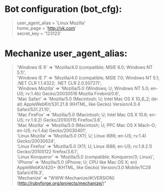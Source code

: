 # Bot configuration (bot_cfg):  

>user_agent_alias = 'Linux Mozilla'  
home_page = 'http://vk.com'  
secret_key = '123123'  

# Mechanize user_agent_alias:

>'Windows IE 6'  => 'Mozilla/4.0 (compatible; MSIE 6.0; Windows NT 5.1)',  
'Windows IE 7'    => 'Mozilla/4.0 (compatible; MSIE 7.0; Windows NT 5.1; .NET CLR 1.1.4322; .NET CLR 2.0.50727)',  
'Windows Mozilla' => 'Mozilla/5.0 (Windows; U; Windows NT 5.0; en-US; rv:1.4b) Gecko/20030516 Mozilla Firebird/0.6',  
'Mac Safari'      => 'Mozilla/5.0 (Macintosh; U; Intel Mac OS X 10_6_2; de-at) AppleWebKit/531.21.8 (KHTML, like Gecko) Version/4.0.4 Safari/531.21.10',  
'Mac FireFox'     => 'Mozilla/5.0 (Macintosh; U; Intel Mac OS X 10.6; en-US; rv:1.9.2) Gecko/20100115 Firefox/3.6',  
'Mac Mozilla'     => 'Mozilla/5.0 (Macintosh; U; PPC Mac OS X Mach-O; en-US; rv:1.4a) Gecko/20030401',  
'Linux Mozilla'   => 'Mozilla/5.0 (X11; U; Linux i686; en-US; rv:1.4) Gecko/20030624',  
'Linux Firefox'   => 'Mozilla/5.0 (X11; U; Linux i686; en-US; rv:1.9.2.1) Gecko/20100122 firefox/3.6.1',  
'Linux Konqueror' => 'Mozilla/5.0 (compatible; Konqueror/3; Linux)',  
'iPhone'          => 'Mozilla/5.0 (iPhone; U; CPU like Mac OS X; en) AppleWebKit/420+ (KHTML, like Gecko) Version/3.0 Mobile/1C28 Safari/419.3',  
'Mechanize'       => "WWW-Mechanize/#{VERSION} (http://rubyforge.org/projects/mechanize/)"  
